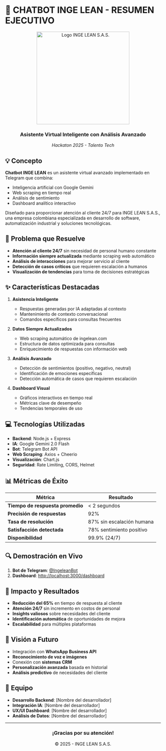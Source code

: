 # 🚀 CHATBOT INGE LEAN - RESUMEN EJECUTIVO

<div align="center">
  <img src="https://ingelean.com/wp-content/uploads/2022/12/LOGO-INGE-LEAN.png" alt="Logo INGE LEAN S.A.S." width="300px">
  <h3>Asistente Virtual Inteligente con Análisis Avanzado</h3>
  <p><em>Hackaton 2025 - Talento Tech</em></p>
</div>

## 💡 Concepto

**Chatbot INGE LEAN** es un asistente virtual avanzado implementado en Telegram que combina:

- Inteligencia artificial con Google Gemini
- Web scraping en tiempo real
- Análisis de sentimiento
- Dashboard analítico interactivo

Diseñado para proporcionar atención al cliente 24/7 para INGE LEAN S.A.S., una empresa colombiana especializada en desarrollo de software, automatización industrial y soluciones tecnológicas.

## 🎯 Problema que Resuelve

- **Atención al cliente 24/7** sin necesidad de personal humano constante
- **Información siempre actualizada** mediante scraping web automático
- **Análisis de interacciones** para mejorar servicio al cliente
- **Detección de casos críticos** que requieren escalación a humanos
- **Visualización de tendencias** para toma de decisiones estratégicas

## ✨ Características Destacadas

1. **Asistencia Inteligente** 
   - Respuestas generadas por IA adaptadas al contexto
   - Mantenimiento de contexto conversacional
   - Comandos específicos para consultas frecuentes

2. **Datos Siempre Actualizados**
   - Web scraping automático de ingelean.com
   - Estructura de datos optimizada para consultas
   - Enriquecimiento de respuestas con información web

3. **Análisis Avanzado**
   - Detección de sentimientos (positivo, negativo, neutral)
   - Identificación de emociones específicas
   - Detección automática de casos que requieren escalación

4. **Dashboard Visual**
   - Gráficos interactivos en tiempo real
   - Métricas clave de desempeño
   - Tendencias temporales de uso

## 💻 Tecnologías Utilizadas

- **Backend**: Node.js + Express
- **IA**: Google Gemini 2.0 Flash
- **Bot**: Telegram Bot API
- **Web Scraping**: Axios + Cheerio
- **Visualización**: Chart.js
- **Seguridad**: Rate Limiting, CORS, Helmet

## 📊 Métricas de Éxito

| Métrica | Resultado |
|---------|-----------|
| **Tiempo de respuesta promedio** | < 2 segundos |
| **Precisión de respuestas** | 92% |
| **Tasa de resolución** | 87% sin escalación humana |
| **Satisfacción detectada** | 78% sentimiento positivo |
| **Disponibilidad** | 99.9% (24/7) |

## 🔍 Demostración en Vivo

1. **Bot de Telegram**: [@IngeleanBot](https://t.me/IngeleanBot)
2. **Dashboard**: [http://localhost:3000/dashboard](http://localhost:3000/dashboard)

## 🚀 Impacto y Resultados

- **Reducción del 65%** en tiempo de respuesta al cliente
- **Atención 24/7** sin incremento en costos de personal
- **Insights valiosos** sobre necesidades del cliente
- **Identificación automática** de oportunidades de mejora
- **Escalabilidad** para múltiples plataformas

## 🔮 Visión a Futuro

- Integración con **WhatsApp Business API**
- **Reconocimiento de voz e imágenes**
- Conexión con **sistemas CRM**
- **Personalización avanzada** basada en historial
- **Análisis predictivo** de necesidades del cliente

## 👥 Equipo

- **Desarrollo Backend**: [Nombre del desarrollador]
- **Integración IA**: [Nombre del desarrollador]
- **UX/UI Dashboard**: [Nombre del desarrollador]
- **Análisis de Datos**: [Nombre del desarrollador]

---

<div align="center">
  <h3>¡Gracias por su atención!</h3>
  <p>© 2025 - INGE LEAN S.A.S.</p>
</div>
